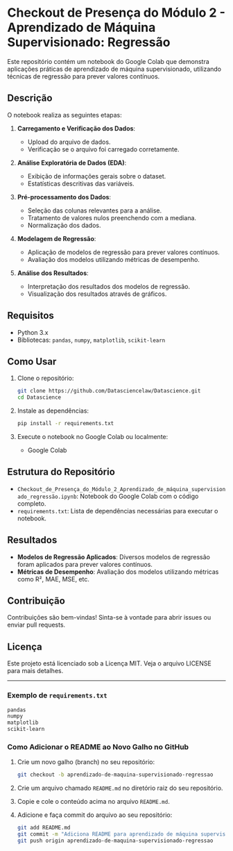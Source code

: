 # Checkout de Presença do Módulo 2 - Aprendizado de Máquina Supervisionado: Regressão

Este repositório contém um notebook do Google Colab que demonstra aplicações práticas de aprendizado de máquina supervisionado, utilizando técnicas de regressão para prever valores contínuos.

## Descrição

O notebook realiza as seguintes etapas:

1. **Carregamento e Verificação dos Dados**:
   - Upload do arquivo de dados.
   - Verificação se o arquivo foi carregado corretamente.

2. **Análise Exploratória de Dados (EDA)**:
   - Exibição de informações gerais sobre o dataset.
   - Estatísticas descritivas das variáveis.

3. **Pré-processamento dos Dados**:
   - Seleção das colunas relevantes para a análise.
   - Tratamento de valores nulos preenchendo com a mediana.
   - Normalização dos dados.

4. **Modelagem de Regressão**:
   - Aplicação de modelos de regressão para prever valores contínuos.
   - Avaliação dos modelos utilizando métricas de desempenho.

5. **Análise dos Resultados**:
   - Interpretação dos resultados dos modelos de regressão.
   - Visualização dos resultados através de gráficos.

## Requisitos

- Python 3.x
- Bibliotecas: `pandas`, `numpy`, `matplotlib`, `scikit-learn`

## Como Usar

1. Clone o repositório:
   ```bash
   git clone https://github.com/Datasciencelaw/Datascience.git
   cd Datascience
   ```

2. Instale as dependências:
   ```bash
   pip install -r requirements.txt
   ```

3. Execute o notebook no Google Colab ou localmente:
   - Google Colab

## Estrutura do Repositório

- `Checkout_de_Presença_do_Módulo_2_Aprendizado_de_máquina_supervisionado_regressão.ipynb`: Notebook do Google Colab com o código completo.
- `requirements.txt`: Lista de dependências necessárias para executar o notebook.

## Resultados

- **Modelos de Regressão Aplicados**: Diversos modelos de regressão foram aplicados para prever valores contínuos.
- **Métricas de Desempenho**: Avaliação dos modelos utilizando métricas como R², MAE, MSE, etc.

## Contribuição

Contribuições são bem-vindas! Sinta-se à vontade para abrir issues ou enviar pull requests.

## Licença

Este projeto está licenciado sob a Licença MIT. Veja o arquivo LICENSE para mais detalhes.

---

### Exemplo de `requirements.txt`

```txt
pandas
numpy
matplotlib
scikit-learn
```

### Como Adicionar o README ao Novo Galho no GitHub

1. Crie um novo galho (branch) no seu repositório:
   ```bash
   git checkout -b aprendizado-de-maquina-supervisionado-regressao
   ```

2. Crie um arquivo chamado `README.md` no diretório raiz do seu repositório.
3. Copie e cole o conteúdo acima no arquivo `README.md`.
4. Adicione e faça commit do arquivo ao seu repositório:
   ```bash
   git add README.md
   git commit -m "Adiciona README para aprendizado de máquina supervisionado com regressão"
   git push origin aprendizado-de-maquina-supervisionado-regressao
   ```
